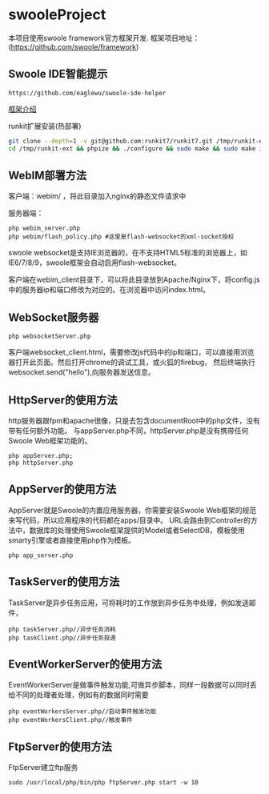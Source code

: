 # swooleProject
本项目使用swoole framework官方框架开发.
框架项目地址：(https://github.com/swoole/framework)

Swoole IDE智能提示
----
```shell
https://github.com/eaglewu/swoole-ide-helper
```

[框架介绍](https://github.com/swoole/framework)

runkit扩展安装(热部署)
```sh
git clone --depth=1 -v git@github.com:runkit7/runkit7.git /tmp/runkit-ext
cd /tmp/runkit-ext && phpize && ./configure && sudo make && sudo make install
```


WebIM部署方法
----
客户端：webim/ ，将此目录加入nginx的静态文件请求中

服务器端：
```shell
php webim_server.php
php webim/flash_policy.php #这里是flash-websocket的xml-socket授权
```
swoole websocket是支持IE浏览器的，在不支持HTML5标准的浏览器上，如IE6/7/8/9，swoole框架会自动启用flash-websocket。

客户端在webim_client目录下，可以将此目录放到Apache/Nginx下，将config.js中的服务器ip和端口修改为对应的。在浏览器中访问index.html。

WebSocket服务器
----
```shell
php websocketServer.php
```
客户端websocket_client.html，需要修改js代码中的ip和端口，可以直接用浏览器打开此页面。然后打开chrome的调试工具，或火狐的firebug，
然后终端执行websocket.send("hello"),向服务器发送信息。

HttpServer的使用方法
----
http服务器跟fpm和apache很像，只是去包含documentRoot中的php文件，没有带有任何额外功能。
与appServer.php不同，httpServer.php是没有携带任何Swoole Web框架功能的。
```shell
php appServer.php;
php httpServer.php
```

AppServer的使用方法
----
AppServer就是Swoole的内置应用服务器，你需要安装Swoole Web框架的规范来写代码，所以应用程序的代码都在apps/目录中。
URL会路由到Controller的方法中，数据库的处理使用Swoole框架提供的Model或者SelectDB，模板使用smarty引擎或者直接使用php作为模板。
```shell
php app_server.php
```

TaskServer的使用方法
----
TaskServer是异步任务应用，可将耗时的工作放到异步任务中处理，例如发送邮件，
```shell
php taskServer.php//异步任务消耗
php taskClient.php//异步任务投递
```

EventWorkerServer的使用方法
----
EventWorkerServer是做事件触发功能,可做异步脚本，同样一段数据可以同时丢给不同的处理者处理，例如有的数据同时需要
```shell
php eventWorkersServer.php//启动事件触发功能
php eventWorkersClient.php//触发事件
```

FtpServer的使用方法
----
FtpServer建立ftp服务
```shell
sudo /usr/local/php/bin/php ftpServer.php start -w 10
```


